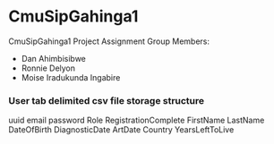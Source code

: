 # CmuSipGahinga1
CmuSipGahinga1 Project Assignment
Group Members:
- Dan Ahimbisibwe
- Ronnie Delyon
- Moise Iradukunda Ingabire

### User tab delimited csv file storage structure
uuid    email   password    Role    RegistrationComplete    FirstName   LastName    DateOfBirth    DiagnosticDate    ArtDate    Country    YearsLeftToLive
